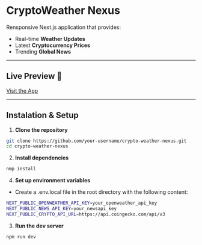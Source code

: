 # CryptoWeather Nexus

Rensponsive Next.js application that provides:

- Real-time **Weather Updates**
- Latest **Cryptocurrency Prices**
- Trending **Global News**

---

## Live Preview 🚀

[Visit the App](https://crypto-weather-nexus-taupe.vercel.app/)

---

## Instalation & Setup

1. **Clone the repository**
```bash
git clone https://github.com/your-username/crypto-weather-nexus.git
cd crypto-weather-nexus

```
2. **Install dependencies**
 ```bash
 nmp install 

```
4. **Set up environment variables**
- Create a .env.local file in the root directory with the following content:
```bash
NEXT_PUBLIC_OPENWEATHER_API_KEY=your_openweather_api_key
NEXT_PUBLIC_NEWS_API_KEY=your_newsapi_key
NEXT_PUBLIC_CRYPTO_API_URL=https://api.coingecko.com/api/v3

```
3. **Run the dev server**
```bash
npm run dev


